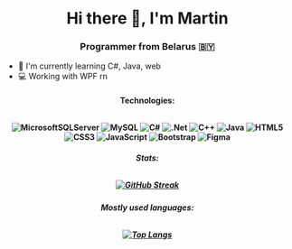 <h1 align="center">Hi there 👋, I'm Martin</h1>

<h3 align="center">Programmer from Belarus 🇧🇾</h3>

* 🌿 I'm currently learning C#, Java, web
* 💻 Working with WPF rn

<h4 align="center">Technologies:

<br>![MicrosoftSQLServer](https://img.shields.io/badge/Microsoft%20SQL%20Server-CC2927?style=for-the-badge&logo=microsoft%20sql%20server&logoColor=white)
![MySQL](https://img.shields.io/badge/mysql-%2300f.svg?style=for-the-badge&logo=mysql&logoColor=white)
![C#](https://img.shields.io/badge/c%23-%23239120.svg?style=for-the-badge&logo=c-sharp&logoColor=white)
![.Net](https://img.shields.io/badge/.NET-5C2D91?style=for-the-badge&logo=.net&logoColor=white)
![C++](https://img.shields.io/badge/c++-%2300599C.svg?style=for-the-badge&logo=c%2B%2B&logoColor=white)
![Java](https://img.shields.io/badge/java-%23ED8B00.svg?style=for-the-badge&logo=java&logoColor=white)
![HTML5](https://img.shields.io/badge/html5-%23E34F26.svg?style=for-the-badge&logo=html5&logoColor=white)
![CSS3](https://img.shields.io/badge/css3-%231572B6.svg?style=for-the-badge&logo=css3&logoColor=white)
![JavaScript](https://img.shields.io/badge/javascript-%23323330.svg?style=for-the-badge&logo=javascript&logoColor=%23F7DF1E)
![Bootstrap](https://img.shields.io/badge/bootstrap-%23563D7C.svg?style=for-the-badge&logo=bootstrap&logoColor=white)
![Figma](https://img.shields.io/badge/figma-%23F24E1E.svg?style=for-the-badge&logo=figma&logoColor=white)

</h4>

<h5 align="center">Stats:

<br>[![GitHub Streak](https://github-readme-streak-stats.herokuapp.com/?user=DenverCoder1)](https://git.io/streak-stats)

</h5>

<h5 align="center">Mostly used languages:

<br>[![Top Langs](https://github-readme-stats.vercel.app/api/top-langs/?username=martinlyutik)](https://github.com/anuraghazra/github-readme-stats)

</h5>
